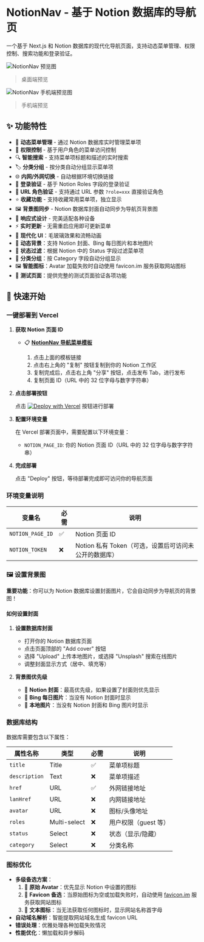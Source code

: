# NotionNav - 基于 Notion 数据库的导航页

一个基于 Next.js 和 Notion 数据库的现代化导航页面，支持动态菜单管理、权限控制、搜索功能和登录验证。

![NotionNav 预览图](./public/notionnav.png)

> 桌面端预览

![NotionNav 手机端预览图](./public/notionnavmobile.png)

> 手机端预览

## ✨ 功能特性

- 🎯 **动态菜单管理** - 通过 Notion 数据库实时管理菜单项
- 🔐 **权限控制** - 基于用户角色的菜单访问控制
- 🔍 **智能搜索** - 支持菜单项标题和描述的实时搜索
- 🏷️ **分类分组** - 按分类自动分组显示菜单项
- 🌐 **内网/外网切换** - 自动根据环境切换链接
- 🔑 **登录验证** - 基于 Notion Roles 字段的登录验证
- 🔗 **URL 角色验证** - 支持通过 URL 参数 `?role=xxx` 直接验证角色
- ⭐ **收藏功能** - 支持收藏常用菜单项，独立显示
- 🖼️ **背景图同步** - Notion 数据库封面自动同步为导航页背景图
- 📱 **响应式设计** - 完美适配各种设备
- ⚡ **实时更新** - 无需重启应用即可更新菜单
- 🎨 **现代化 UI**：毛玻璃效果和流畅动画
- 🌅 **动态背景**：支持 Notion 封面、Bing 每日图片和本地图片
- 🔄 **状态过滤**：根据 Notion 中的 Status 字段过滤菜单项
- 📂 **分类分组**：按 Category 字段自动分组显示
- 🖼️ **智能图标**：Avatar 加载失败时自动使用 favicon.im 服务获取网站图标
- 🧪 **测试页面**：提供完整的测试页面验证各项功能

## 🚀 快速开始

### 一键部署到 Vercel

1. **获取 Notion 页面 ID**

   - 📋 **[NotionNav 导航菜单模板](https://like-emmental-3d4.notion.site/219692535678800fbefffd8ae6924454?v=2196925356788073920e000c2a02bf98)**

     1. 点击上面的模板链接
     2. 点击右上角的 "复制" 按钮复制到你的 Notion 工作区
     3. 复制完成后，点击右上角 "分享" 按钮，点击发布 Tab，进行发布
     4. 复制页面 ID（URL 中的 32 位字母与数字字符串）

2. **点击部署按钮**

   点击 [![Deploy with Vercel](https://vercel.com/button)](https://vercel.com/new/clone?repository-url=https://github.com/qazzxxx/NotionNav&env=NOTION_PAGE_ID&envDescription=Notion%20Page%20ID&envLink=https://github.com/qazzxxx/NotionNav%23environment-configuration) 按钮进行部署

3. **配置环境变量**

   在 Vercel 部署页面中，需要配置以下环境变量：

   - `NOTION_PAGE_ID`: 你的 Notion 页面 ID（URL 中的 32 位字母与数字字符串）

4. **完成部署**

   点击 "Deploy" 按钮，等待部署完成即可访问你的导航页面

### 环境变量说明

| 变量名           | 必需 | 说明                                                  |
| ---------------- | ---- | ----------------------------------------------------- |
| `NOTION_PAGE_ID` | ✅   | Notion 页面 ID                                        |
| `NOTION_TOKEN`   | ❌   | Notion 私有 Token（可选，设置后可访问未公开的数据库） |

### 🖼️ 设置背景图

**重要功能**：你可以为 Notion 数据库设置封面图片，它会自动同步为导航页的背景图！

#### 如何设置封面

1. **设置数据库封面**

   - 打开你的 Notion 数据库页面
   - 点击页面顶部的 "Add cover" 按钮
   - 选择 "Upload" 上传本地图片，或选择 "Unsplash" 搜索在线图片
   - 调整封面显示方式（居中、填充等）

2. **背景图优先级**

   - 🥇 **Notion 封面**：最高优先级，如果设置了封面则优先显示
   - 🥈 **Bing 每日图片**：当没有 Notion 封面时显示
   - 🥉 **本地图片**：当没有 Notion 封面和 Bing 图片时显示

### 数据库结构

数据库需要包含以下属性：

| 属性名称      | 类型         | 必需 | 说明                 |
| ------------- | ------------ | ---- | -------------------- |
| `title`       | Title        | ✅   | 菜单项标题           |
| `description` | Text         | ❌   | 菜单项描述           |
| `href`        | URL          | ✅   | 外网链接地址         |
| `lanHref`     | URL          | ❌   | 内网链接地址         |
| `avatar`      | URL          | ❌   | 图标/头像地址        |
| `roles`       | Multi-select | ❌   | 用户权限（guest 等） |
| `status`      | Select       | ❌   | 状态（显示/隐藏）    |
| `category`    | Select       | ❌   | 分类名称             |

### 图标优化

- **多级备选方案**：
  1. 🥇 **原始 Avatar**：优先显示 Notion 中设置的图标
  2. 🥈 **Favicon 备选**：当原始图标为空或加载失败时，自动使用 [favicon.im](https://favicon.im/) 服务获取网站图标
  3. 🥉 **文本图标**：当无法获取任何图标时，显示网站名称首字母
- **自动域名解析**：智能提取网站域名生成 favicon URL
- **错误处理**：优雅处理各种加载失败情况
- **性能优化**：懒加载和异步解码
